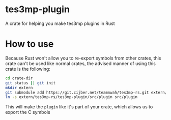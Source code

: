 # tes3mp-plugin

A crate for helping you make tes3mp plugins in Rust

# How to use

Because Rust won't allow you to re-export symbols from other crates, this crate can't be used like normal crates, the advised manner of using this crate is the following:

```bash
cd crate-dir
git status || git init
mkdir extern
git submodule add https://git.cijber.net/teamnwah/tes3mp-rs.git extern/tes3mp-rs
ln -s extern/tes3mp-rs/tes3mp-plugin/src/plugin src/plugin
```

This will make the `plugin` like it's part of your crate, which allows us to export the C symbols